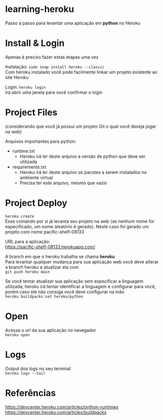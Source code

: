 # learning-heroku
Passo a passo para levantar uma aplicação em **python** no Heroku

# Install & Login
Apenas é preciso fazer estas etapas uma vez  

Instalação: `sudo snap install heroku --classic`  
Com heroku instalado você pode facilmente linkar um projeto existente ao site Heroku

Login: `heroku login`  
Irá abrir uma janela para você confirmar o login  

# Project Files
(considerando que você já possui um projeto Git o qual você deseja jogar na web)  

Arquivos importantes para python:  
  * runtime.txt
    * Heroku irá ler deste arquivo a versão de python que deve ser utilizada
  * requirements.txt
    * Heroku irá ler deste arquivo os pacotes a serem instalados no ambiente virtual
    * Precisa ter este arquivo, mesmo que vazio

# Project Deploy
`heroku create`  
Esse comando por si já levanta seu projeto na web (se nenhum nome for especificado, um nome aleatório é gerado). Neste caso foi gerado um projeto com nome pacific-shelf-08133  

URL para a aplicação:  
https://pacific-shelf-08133.herokuapp.com/  

A branch em que o heroku trabalha se chama **heroku**  
Para levantar qualquer mudança para sua aplicação web você deve alterar a branch heroku e atualizar ela com  
`git push heroku main`  

Se você tentar atualizar sua aplicação sem especificar a linguagem utilizada, heroku irá tentar identificar a linguagem e configurar para você, porém caso ele não consiga você deve configurar na mão  
`heroku buildpacks:set heroku/python`  

# Open
Acessa o url da sua aplicação no navegador  
`heroku open`  

# Logs
Output dos logs no seu terminal  
`heroku logs --tail`

# Referências
https://devcenter.heroku.com/articles/python-runtimes  
https://devcenter.heroku.com/articles/buildpacks    